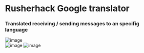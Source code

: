 # Rusherhack Google translator
### Translated receiving / sending messages to an specifig language

![image](https://github.com/user-attachments/assets/1eb9b9ab-7094-4245-8e1e-3bc8627c3fb0)<br>
![image](https://github.com/user-attachments/assets/4f20618b-7a20-43c3-b190-863100fa3a78)
![image](https://github.com/user-attachments/assets/2a9c7403-48c9-45b7-a71d-99731b25c21b)
